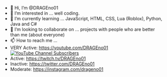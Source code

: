 - 👋 Hi, I’m @DRAGEno01
- 👀 I’m interested in ... well coding.
- 🌱 I’m currently learning ... JavaScript, HTML, CSS, Lua (Roblox), Python, Java and C#
- 💞️ I’m looking to collaborate on ... projects with people who are better than me (about everyone)
- 📫 How to reach me ... 
- VERY Active: https://youtube.com/DRAGEno01 [![YouTube Channel Subscribers](https://img.shields.io/youtube/channel/subscribers/UCBGdmP6nOliz0svQuR7m0_A?style=social)](https://youtube.com/DRAGEno01)
- Active: https://twitch.tv/DRAGEno01
- Inactive: https://twitter.com/DRAGEno01
- Moderate: https://instagram.com/drageno01

<!---
DRAGEno01/DRAGEno01 is a ✨ special ✨ repository because its `README.md` (this file) appears on your GitHub profile.
You can click the Preview link to take a look at your changes.
--->
